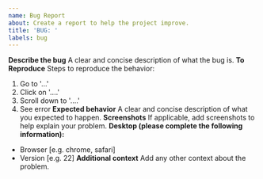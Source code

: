 ```yaml
---
name: Bug Report
about: Create a report to help the project improve.
title: 'BUG: '
labels: bug
---
```

**Describe the bug**
A clear and concise description of what the bug is.
**To Reproduce**
Steps to reproduce the behavior:
1. Go to '...'
2. Click on '....'
3. Scroll down to '....'
4. See error
**Expected behavior**
A clear and concise description of what you expected to happen.
**Screenshots**
If applicable, add screenshots to help explain your problem.
**Desktop (please complete the following information):**
- Browser [e.g. chrome, safari]
- Version [e.g. 22]
**Additional context**
Add any other context about the problem.